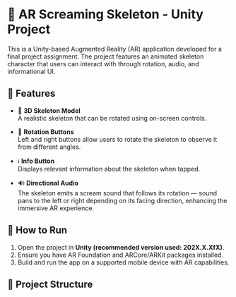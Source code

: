 # 🦴 AR Screaming Skeleton - Unity Project

This is a Unity-based Augmented Reality (AR) application developed for a final project assignment. The project features an animated skeleton character that users can interact with through rotation, audio, and informational UI.

## 📱 Features

- 🦴 **3D Skeleton Model**  
  A realistic skeleton that can be rotated using on-screen controls.

- 🔁 **Rotation Buttons**  
  Left and right buttons allow users to rotate the skeleton to observe it from different angles.

- ℹ️ **Info Button**  
  Displays relevant information about the skeleton when tapped.

- 🔊 **Directional Audio**  
  The skeleton emits a scream sound that follows its rotation — sound pans to the left or right depending on its facing direction, enhancing the immersive AR experience.

## 🚀 How to Run

1. Open the project in **Unity (recommended version used: 202X.X.XfX)**.
2. Ensure you have AR Foundation and ARCore/ARKit packages installed.
3. Build and run the app on a supported mobile device with AR capabilities.

## 📁 Project Structure

